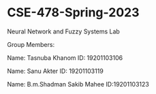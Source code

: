 # CSE-478-Spring-2023
Neural Network and Fuzzy Systems Lab

Group Members:

Name: Tasnuba Khanom ID: 19201103106

Name: Sanu Akter ID: 19201103119

Name: B.m.Shadman Sakib Mahee ID:19201103123
